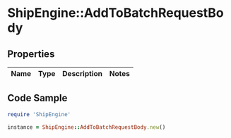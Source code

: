 # ShipEngine::AddToBatchRequestBody

## Properties

Name | Type | Description | Notes
------------ | ------------- | ------------- | -------------

## Code Sample

```ruby
require 'ShipEngine'

instance = ShipEngine::AddToBatchRequestBody.new()
```


